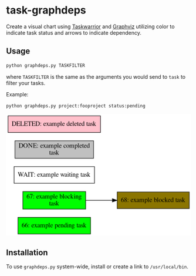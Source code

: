# task-graphdeps
Create a visual chart using [Taskwarrior](https://taskwarrior.org/) and [Graphviz](https://graphviz.org/) utilizing color to indicate task status and arrows to indicate dependency.

## Usage
```python
python graphdeps.py TASKFILTER
```
where `TASKFILTER` is the same as the arguments you would send to `task` to filter your tasks.

Example:
```python
python graphdeps.py project:fooproject status:pending
```

![Example deps.png file](example.png)

## Installation
To use `graphdeps.py` system-wide, install or create a link to `/usr/local/bin`.
